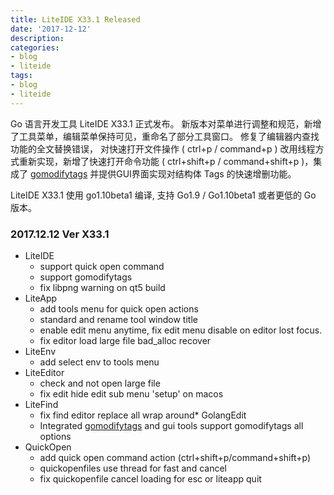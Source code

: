 ```yaml
---
title: LiteIDE X33.1 Released
date: '2017-12-12'
description:
categories:
- blog
- liteide
tags:
- blog
- liteide
---
```


Go 语言开发工具 LiteIDE X33.1 正式发布。
新版本对菜单进行调整和规范，新增了工具菜单，编辑菜单保持可见，重命名了部分工具窗口。
修复了编辑器内查找功能的全文替换错误，
对快速打开文件操作 ( ctrl+p / command+p ) 改用线程方式重新实现，新增了快速打开命令功能 ( ctrl+shift+p / command+shift+p )，集成了 [gomodifytags](https://github.com/fatih/gomodifytags) 并提供GUI界面实现对结构体 Tags 的快速增删功能。

LiteIDE X33.1 使用 go1.10beta1 编译, 支持 Go1.9 / Go1.10beta1 或者更低的 Go 版本。

### 2017.12.12 Ver X33.1
* LiteIDE
	* support quick open command
	* support gomodifytags
	* fix libpng warning on qt5 build 
* LiteApp
	* add tools menu for quick open actions
	* standard and rename tool window title
	* enable edit menu anytime, fix edit menu disable on editor lost focus.
	* fix editor load large file bad_alloc recover
* LiteEnv
	* add select env to tools menu	
* LiteEditor
	* check and not open large file
	* fix edit hide edit sub menu 'setup' on macos
* LiteFind
	* fix find editor replace all wrap around* GolangEdit
	* Integrated [gomodifytags](https://github.com/fatih/gomodifytags) and gui tools support gomodifytags all options
* QuickOpen
	* add quick open command action (ctrl+shift+p/command+shift+p)
	* quickopenfiles use thread for fast and cancel
	* fix quickopenfile cancel loading for esc or liteapp quit